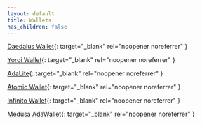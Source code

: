 ```yaml
---
layout: default
title: Wallets
has_children: false
---
```


[Daedalus Wallet](https://daedaluswallet.io/){: target="_blank" rel="noopener noreferrer" }

[Yoroi Wallet](https://yoroi-wallet.com/#/){: target="_blank" rel="noopener noreferrer" }

[AdaLite](https://adalite.io/){: target="_blank" rel="noopener noreferrer" }

[Atomic Wallet](https://atomicwallet.io/){: target="_blank" rel="noopener noreferrer" }

[Infinito Wallet](https://www.infinitowallet.io/){: target="_blank" rel="noopener noreferrer" }

[Medusa AdaWallet](https://adawallet.io/){: target="_blank" rel="noopener noreferrer" }
